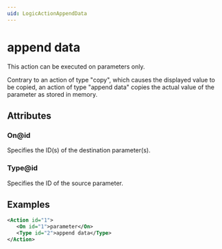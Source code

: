 ```yaml
---
uid: LogicActionAppendData
---
```


# append data

This action can be executed on parameters only.

Contrary to an action of type "copy", which causes the displayed value to be copied, an action of type "append data" copies the actual value of the parameter as stored in memory.

## Attributes

### On@id

Specifies the ID(s) of the destination parameter(s).

### Type@id

Specifies the ID of the source parameter.

## Examples

```xml
<Action id="1">
   <On id="1">parameter</On>
   <Type id="2">append data</Type>
</Action>
```
